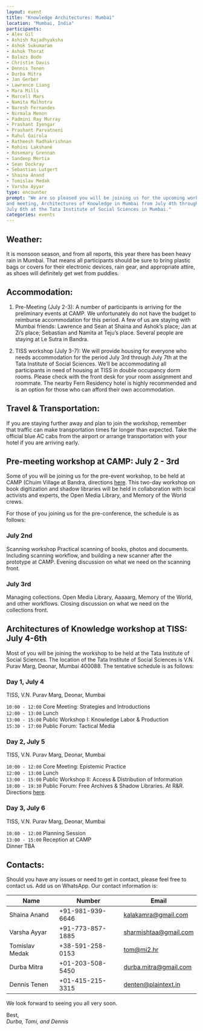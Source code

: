 ```yaml
---
layout: event
title: "Knowledge Architectures: Mumbai"
location: "Mumbai, India"
participants:
- Alex Gil
- Ashish Rajadhyaksha
- Ashok Sukumaram
- Ashok Thorat
- Balazs Bodo
- Christie Davis
- Dennis Tenen
- Durba Mitra
- Jan Gerber
- Lawrence Liang
- Mara Mills
- Marcell Mars
- Namita Malhotra
- Naresh Fernandes
- Nirmala Menon
- Padmini Ray Murray
- Prashant Iyengar
- Prashant Parvatneni
- Rahul Gairola
- Ratheesh Radhakrishnan
- Rohini Lakshané
- Rosemary Grennan
- Sandeep Mertia
- Sean Dockray
- Sebastian Lutgert
- Shaina Anand
- Tomislav Medak
- Varsha Ayyar
type: encounter
prompt: "We are so pleased you will be joining us for the upcoming workshop
and meeting, Architectures of Knowledge in Mumbai from July 4th through
July 6th at the Tata Institute of Social Sciences in Mumbai."
categories: events
---
```


## Weather:

It is monsoon season, and from all reports, this year there has been heavy
rain in Mumbai. That means all participants should be sure to bring plastic
bags or covers for their electronic devices, rain gear, and appropriate
attire, as shoes will definitely get wet from puddles.

## Accommodation:

1. Pre-Meeting (July 2-3): A number of participants is arriving for the
preliminary events at CAMP. We unfortunately do not have the budget to
reimburse accommodation for this period. A few of us are staying with Mumbai
friends: Lawrence and Sean at Shaina and Ashok’s place; Jan at Zi’s place;
Sebastian and Namita at Teju’s place. Several people are staying at Le Sutra
in Bandra.

2. TISS workshop (July 3-7): We will provide housing for everyone who needs
accommodation for the period July 3rd through July 7th at the Tata Institute
of Social Sciences. We’ll be accommodating all participants in need of housing
at TISS in double occupancy dorm rooms. Please check with the front desk for
your room assignment and roommate. The nearby Fern Residency hotel is highly
recommended and is an option for those who can afford their own accommodation.

## Travel & Transportation:

If you are staying further away and plan to join the workshop, remember that
traffic can make transportation times far longer than expected. Take the
official blue AC cabs from the airport or arrange transportation with your
hotel if you are arriving early.

## Pre-meeting workshop at CAMP: July 2 - 3rd

Some of you will be joining us for the pre-event workshop, to be held at CAMP
(Chuim Village at Bandra, directions [here](http://studio.camp/directions.html).
This two-day workshop on book digitization and shadow libraries will be held
in collaboration with local activists and experts, the Open Media Library, and
Memory of the World crews.

For those of you joining us for the pre-conference, the schedule is as
follows:

### July 2nd

Scanning workshop
Practical scanning of books, photos and documents. Including scanning
workflow, and building a new scanner after the prototype at CAMP. Evening
discussion on what we need on the scanning front. 

### July 3rd

Managing collections. Open Media Library, Aaaaarg, Memory of the
World, and other workflows. Closing discussion on what we need on the
collections front.

## Architectures of Knowledge workshop at TISS: July 4-6th

Most of you will be joining the workshop to be held at the Tata Institute of
Social Sciences. The location of the Tata Institute of Social Sciences is V.N.
Purav Marg, Deonar, Mumbai 400088. The tentative schedule is as follows:

### Day 1, July 4
TISS, V.N. Purav Marg, Deonar, Mumbai

`10:00 - 12:00` Core Meeting: Strategies and Introductions  
`12:00 - 13:00` Lunch  
`13:00 - 15:00` Public Workshop I: Knowledge Labor & Production  
`15:30 - 17:00` Public Forum: Tactical Media  

### Day 2, July 5
TISS, V.N. Purav Marg, Deonar, Mumbai

`10:00 - 12:00` Core Meeting: Epistemic Practice  
`12:00 - 13:00` Lunch  
`13:00 - 15:00` Public Workshop II: Access & Distribution of Information  
`18:00 - 19:30` Public Forum: Free Archives & Shadow Libraries. At R&R.
  Directions [here](http://aarandaar.net/map.html).  

### Day 3, July 6 
TISS, V.N. Purav Marg, Deonar, Mumbai

`10:00 - 12:00` Planning Session  
`13:00 - 15:00` Reception at CAMP  
Dinner TBA

## Contacts:

Should you have any issues or need to get in contact, please feel free to
contact us. Add us on WhatsApp. Our contact information is:

| Name                      | Number               | Email                 |
|---------------------------|----------------------|-----------------------|
| Shaina Anand              | +91-981-939-6646     | kalakamra@gmail.com   |
| Varsha Ayyar              | +91-773-857-1885     | sharmishtaa@gmail.com |
| Tomislav Medak            | +38-591-258-0153     | tom@mi2.hr            |
| Durba Mitra               | +01-203-508-5450     | durba.mitra@gmail.com |
| Dennis Tenen              | +01-415-215-3315     | denten@plaintext.in   |

We look forward to seeing you all very soon.

Best,  
*Durba, Tomi, and Dennis*
